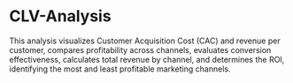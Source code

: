# CLV-Analysis
This analysis visualizes Customer Acquisition Cost (CAC) and revenue per customer, compares profitability across channels, evaluates conversion effectiveness, calculates total revenue by channel, and determines the ROI, identifying the most and least profitable marketing channels.
